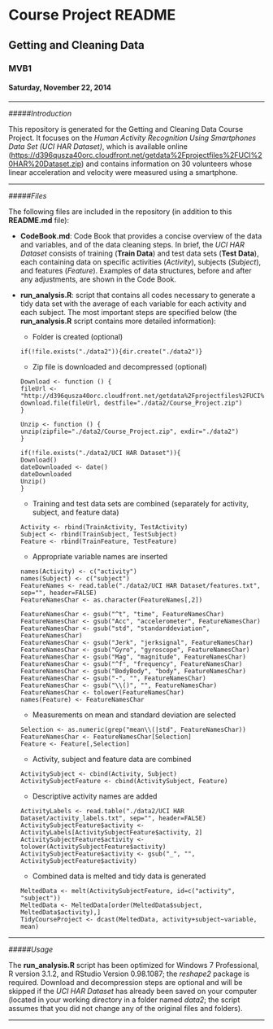 # Course Project README
## Getting and Cleaning Data
### MVB1
#### Saturday, November 22, 2014


***


#####*Introduction*

This repository is generated for the Getting and Cleaning Data Course Project. It focuses on the *Human Activity Recognition Using Smartphones Data Set (UCI HAR Dataset)*, which is available online (https://d396qusza40orc.cloudfront.net/getdata%2Fprojectfiles%2FUCI%20HAR%20Dataset.zip) and contains information on 30 volunteers whose linear acceleration and velocity were measured using a smartphone. 


***


#####*Files*

The following files are included in the repository (in addition to this **README.md** file):

* **CodeBook.md**: 
Code Book that provides a concise overview of the data and variables, and of the data cleaning steps. In brief, the *UCI HAR Dataset* consists of training (**Train Data**) and test data sets (**Test Data**), each containing data on specific activities (*Activity*), subjects (*Subject*), and features (*Feature*). Examples of data structures, before and after any adjustments, are shown in the Code Book.

* **run_analysis.R**:
script that contains all codes necessary to generate a tidy data set with the average of each variable for each activity and each subject. The most important steps are specified below (the **run_analysis.R** script contains more detailed information): 

    - Folder is created (optional)
        
    ```
    if(!file.exists("./data2")){dir.create("./data2")}
    ```
    
    - Zip file is downloaded and decompressed (optional) 
    
    ```
    Download <- function () {
    fileUrl <- "http://d396qusza40orc.cloudfront.net/getdata%2Fprojectfiles%2FUCI%20HAR%20Dataset.zip"
    download.file(fileUrl, destfile="./data2/Course_Project.zip")
    }
    ```
    ```
    Unzip <- function () {
    unzip(zipfile="./data2/Course_Project.zip", exdir="./data2")
    }
    ```
    ```
    if(!file.exists("./data2/UCI HAR Dataset")){
    Download()
    dateDownloaded <- date()
    dateDownloaded
    Unzip()
    }
    ```
    
    - Training and test data sets are combined (separately for activity, subject, and feature data)
    
    ```
    Activity <- rbind(TrainActivity, TestActivity)
    Subject <- rbind(TrainSubject, TestSubject)
    Feature <- rbind(TrainFeature, TestFeature)
    ```
    
    - Appropriate variable names are inserted
    
    ```
    names(Activity) <- c("activity")
    names(Subject) <- c("subject")
    FeatureNames <- read.table("./data2/UCI HAR Dataset/features.txt", sep="", header=FALSE)
    FeatureNamesChar <- as.character(FeatureNames[,2])
    ```
    ```
    FeatureNamesChar <- gsub("^t", "time", FeatureNamesChar)
    FeatureNamesChar <- gsub("Acc", "accelerometer", FeatureNamesChar)
    FeatureNamesChar <- gsub("std", "standarddeviation", FeatureNamesChar)
    FeatureNamesChar <- gsub("Jerk", "jerksignal", FeatureNamesChar)
    FeatureNamesChar <- gsub("Gyro", "gyroscope", FeatureNamesChar)
    FeatureNamesChar <- gsub("Mag", "magnitude", FeatureNamesChar)
    FeatureNamesChar <- gsub("^f", "frequency", FeatureNamesChar)
    FeatureNamesChar <- gsub("BodyBody", "body", FeatureNamesChar)
    FeatureNamesChar <- gsub("-", "", FeatureNamesChar)
    FeatureNamesChar <- gsub("\\()", "", FeatureNamesChar)
    FeatureNamesChar <- tolower(FeatureNamesChar)
    names(Feature) <- FeatureNamesChar
    ```
    
    - Measurements on mean and standard deviation are selected
    
    ```
    Selection <- as.numeric(grep("mean\\(|std", FeatureNamesChar))
    FeatureNamesChar <- FeatureNamesChar[Selection]
    Feature <- Feature[,Selection]
    ```
    
    - Activity, subject and feature data are combined
    
    ```
    ActivitySubject <- cbind(Activity, Subject)
    ActivitySubjectFeature <- cbind(ActivitySubject, Feature)
    ```
    
    - Descriptive activity names are added
    
    ```
    ActivityLabels <- read.table("./data2/UCI HAR Dataset/activity_labels.txt", sep="", header=FALSE)
    ActivitySubjectFeature$activity <- ActivityLabels[ActivitySubjectFeature$activity, 2]
    ActivitySubjectFeature$activity <- tolower(ActivitySubjectFeature$activity)
    ActivitySubjectFeature$activity <- gsub("_", "", ActivitySubjectFeature$activity)
    ```
    
    - Combined data is melted and tidy data is generated
    
    ```
    MeltedData <- melt(ActivitySubjectFeature, id=c("activity", "subject"))
    MeltedData <- MeltedData[order(MeltedData$subject, MeltedData$activity),]
    TidyCourseProject <- dcast(MeltedData, activity+subject~variable, mean)
    ```
    

***


#####*Usage*

The **run_analysis.R** script has been optimized for Windows 7 Professional, R version 3.1.2, and RStudio Version 0.98.1087; the *reshape2* package is required. Download and decompression steps are optional and will be skipped if the *UCI HAR Dataset* has already been saved on your computer (located in your working directory in a folder named *data2*; the script assumes that you did not change any of the original files and folders).  

***





